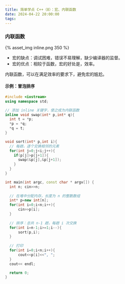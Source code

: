```yaml
---
title: 简单学点 C++（8）：宏、内联函数
date: 2024-04-22 20:00:00
tags:
---
```


### 内联函数

{% asset_img inline.png 350 %}

- 宏的缺点：调试困难，错误不易理解，缺少编译器的监督。
- 宏的优点：相较于函数，宏的好处是，效率。

内联函数，可以在满足效率的要求下，避免宏的尴尬。

#### 示例：冒泡排序

```cpp
#include <iostream>
using namespace std;

// 添加 inline 关键字，使之成为内联函数
inline void swap(int* p,int* q){
  int t = *p;
  *p = *q;
  *q = t;
}

void sort(int* p,int i){
  // 每趟，逐个交换相邻的元素
  for(int j=0;j<i;j++){
    if(p[j]>p[j+1]){
      swap(&p[j],&p[j+1]);
    }
  }
}

int main(int argc, const char * argv[]) {
  int n; cin>>n;
  
  // 在堆中分配内存，长度为 n 的整数数组
  int* p=new int[n];
  for(int i=0;i<n;i++){
      cin>>p[i];
  }
  
  // 排序：总共 n-1 趟，每趟 i 次交换
  for(int i=n-1;i>=1;i--){
      sort(p,i);
  }
  
  // 打印
  for(int i=0;i<n;i++){
      cout<<p[i]<<", ";
  }
  cout<< endl;

  return 0;
}
```
